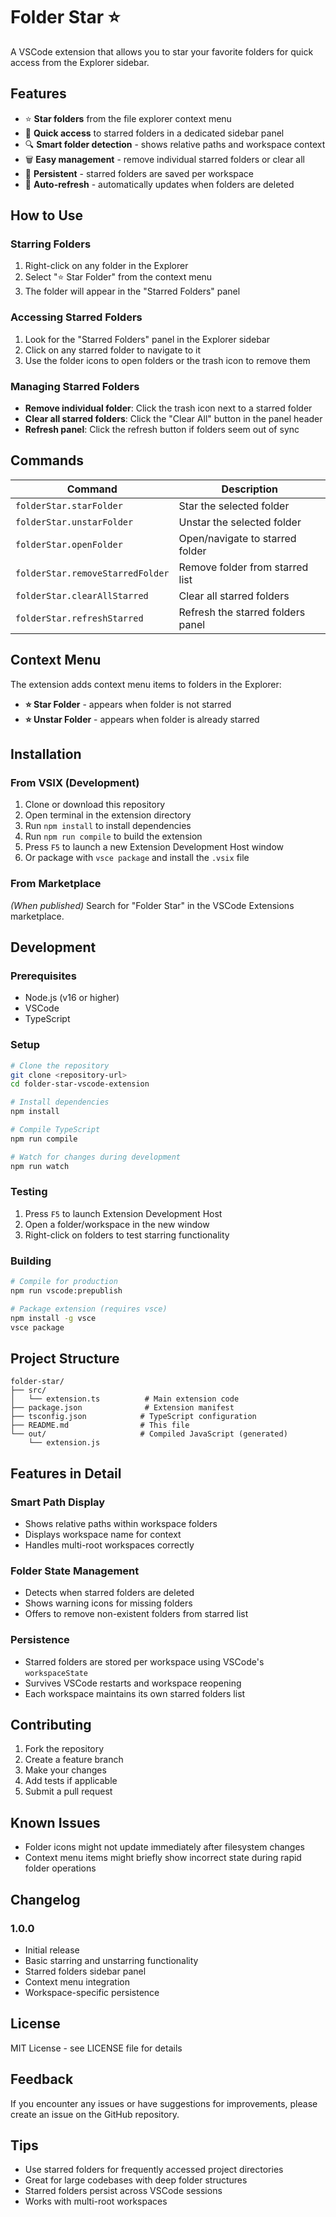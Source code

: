 # Folder Star ⭐

A VSCode extension that allows you to star your favorite folders for quick access from the Explorer sidebar.

## Features

- ⭐ **Star folders** from the file explorer context menu
- 📁 **Quick access** to starred folders in a dedicated sidebar panel
- 🔍 **Smart folder detection** - shows relative paths and workspace context
- 🗑️ **Easy management** - remove individual starred folders or clear all
- 💾 **Persistent** - starred folders are saved per workspace
- 🔄 **Auto-refresh** - automatically updates when folders are deleted

## How to Use

### Starring Folders

1. Right-click on any folder in the Explorer
2. Select "⭐ Star Folder" from the context menu
3. The folder will appear in the "Starred Folders" panel

### Accessing Starred Folders

1. Look for the "Starred Folders" panel in the Explorer sidebar
2. Click on any starred folder to navigate to it
3. Use the folder icons to open folders or the trash icon to remove them

### Managing Starred Folders

- **Remove individual folder**: Click the trash icon next to a starred folder
- **Clear all starred folders**: Click the "Clear All" button in the panel header
- **Refresh panel**: Click the refresh button if folders seem out of sync

## Commands

| Command                          | Description                       |
| -------------------------------- | --------------------------------- |
| `folderStar.starFolder`          | Star the selected folder          |
| `folderStar.unstarFolder`        | Unstar the selected folder        |
| `folderStar.openFolder`          | Open/navigate to starred folder   |
| `folderStar.removeStarredFolder` | Remove folder from starred list   |
| `folderStar.clearAllStarred`     | Clear all starred folders         |
| `folderStar.refreshStarred`      | Refresh the starred folders panel |

## Context Menu

The extension adds context menu items to folders in the Explorer:

- **⭐ Star Folder** - appears when folder is not starred
- **⭐ Unstar Folder** - appears when folder is already starred

## Installation

### From VSIX (Development)

1. Clone or download this repository
2. Open terminal in the extension directory
3. Run `npm install` to install dependencies
4. Run `npm run compile` to build the extension
5. Press `F5` to launch a new Extension Development Host window
6. Or package with `vsce package` and install the `.vsix` file

### From Marketplace

_(When published)_
Search for "Folder Star" in the VSCode Extensions marketplace.

## Development

### Prerequisites

- Node.js (v16 or higher)
- VSCode
- TypeScript

### Setup

```bash
# Clone the repository
git clone <repository-url>
cd folder-star-vscode-extension

# Install dependencies
npm install

# Compile TypeScript
npm run compile

# Watch for changes during development
npm run watch
```

### Testing

1. Press `F5` to launch Extension Development Host
2. Open a folder/workspace in the new window
3. Right-click on folders to test starring functionality

### Building

```bash
# Compile for production
npm run vscode:prepublish

# Package extension (requires vsce)
npm install -g vsce
vsce package
```

## Project Structure

```
folder-star/
├── src/
│   └── extension.ts          # Main extension code
├── package.json              # Extension manifest
├── tsconfig.json            # TypeScript configuration
├── README.md                # This file
└── out/                     # Compiled JavaScript (generated)
    └── extension.js
```

## Features in Detail

### Smart Path Display

- Shows relative paths within workspace folders
- Displays workspace name for context
- Handles multi-root workspaces correctly

### Folder State Management

- Detects when starred folders are deleted
- Shows warning icons for missing folders
- Offers to remove non-existent folders from starred list

### Persistence

- Starred folders are stored per workspace using VSCode's `workspaceState`
- Survives VSCode restarts and workspace reopening
- Each workspace maintains its own starred folders list

## Contributing

1. Fork the repository
2. Create a feature branch
3. Make your changes
4. Add tests if applicable
5. Submit a pull request

## Known Issues

- Folder icons might not update immediately after filesystem changes
- Context menu items might briefly show incorrect state during rapid folder operations

## Changelog

### 1.0.0

- Initial release
- Basic starring and unstarring functionality
- Starred folders sidebar panel
- Context menu integration
- Workspace-specific persistence

## License

MIT License - see LICENSE file for details

## Feedback

If you encounter any issues or have suggestions for improvements, please create an issue on the GitHub repository.

## Tips

- Use starred folders for frequently accessed project directories
- Great for large codebases with deep folder structures
- Starred folders persist across VSCode sessions
- Works with multi-root workspaces
